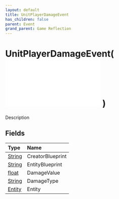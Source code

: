 ```yaml
---
layout: default
title: UnitPlayerDamageEvent
has_children: false
parent: Event
grand_parent: Game Reflection
---
```

# UnitPlayerDamageEvent( ![ EntityEventBase ](/game-reflection/events/entity_event_base.md) )
Description 

## Fields
| Type | Name |
|:-------------|:--------------|
| [String](/game-reflection/components/string.md) | CreatorBlueprint |
| [String](/game-reflection/components/string.md) | EntityBlueprint |
| [float](/game-reflection/components/float.md) | DamageValue |
| [String](/game-reflection/components/string.md) | DamageType |
| [Entity](/game-reflection/classes/entity.md) | Entity |
